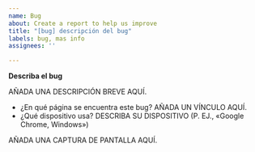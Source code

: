 ```yaml
---
name: Bug
about: Create a report to help us improve
title: "[bug] descripción del bug"
labels: bug, mas info
assignees: ''

---
```


**Describa el bug**

AÑADA UNA DESCRIPCIÓN BREVE AQUÍ.

- ¿En qué página se encuentra este bug? AÑADA UN VÍNCULO AQUÍ.
- ¿Qué dispositivo usa? DESCRIBA SU DISPOSITIVO (P. EJ., «Google Chrome, Windows»)

AÑADA UNA CAPTURA DE PANTALLA AQUÍ.
